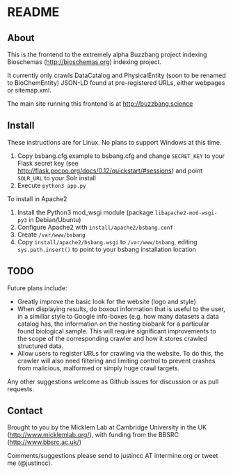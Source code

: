 # README #

## About ##

This is the frontend to the extremely alpha Buzzbang project indexing Bioschemas (http://bioschemas.org) indexing project.

It currently only crawls DataCatalog and PhysicalEntity (soon to be renamed to BioChemEntity) JSON-LD found at pre-registered
URLs, either webpages or sitemap.xml. 

The main site running this frontend is at http://buzzbang.science

## Install ##

These instructions are for Linux.  No plans to support Windows at this time.

1. Copy bsbang.cfg.example to bsbang.cfg and change `SECRET_KEY` to your Flask secret key
 (see http://flask.pocoo.org/docs/0.12/quickstart/#sessions) and point `SOLR_URL` to your Solr install
2. Execute `python3 app.py`

To install in Apache2
1. Install the Python3 mod_wsgi module (package `libapache2-mod-wsgi-py3` in Debian/Ubuntu)
2. Configure Apache2 with `install/apache2/bsbang.conf`
3. Create `/var/www/bsbang`
4. Copy `install/apache2/bsbang.wsgi` to `/var/www/bsbang`, editing `sys.path.insert()` to point to your bsbang installation location

## TODO ##
Future plans include:

* Greatly improve the basic look for the website (logo and style)
* When displaying results, do boxout information that is useful to the user, in a similiar style to Google info-boxes
 (e.g. how many datasets a data catalog has, the information on the hosting biobank for a particular found biological sample.
 This will require significant improvements to the scope of the corresponding crawler and how it stores crawled
 structured data.
* Allow users to register URLs for crawling via the website. To do this, the crawler will also need filtering and 
limiting control to prevent crashes from malicious, malformed or simply huge crawl targets.

Any other suggestions welcome as Github issues for discussion or as pull requests.

## Contact ##
Brought to you by the Micklem Lab at Cambridge University in the UK (http://www.micklemlab.org/), with funding from the
BBSRC (http://www.bbsrc.ac.uk/)

Comments/suggestions please send to justincc AT intermine.org or tweet me (@justincc).
